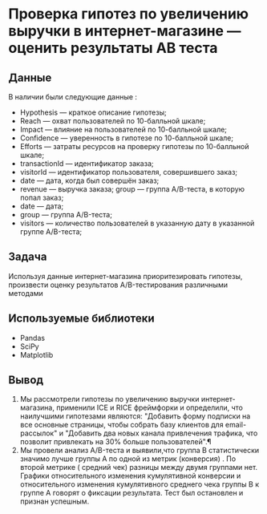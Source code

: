 # Проверка гипотез по увеличению выручки в интернет-магазине — оценить результаты AB теста


## Данные

В наличии были следующие данные :
- Hypothesis — краткое описание гипотезы;
- Reach — охват пользователей по 10-балльной шкале;
- Impact — влияние на пользователей по 10-балльной шкале;
- Confidence — уверенность в гипотезе по 10-балльной шкале;
- Efforts — затраты ресурсов на проверку гипотезы по 10-балльной шкале;
- transactionId — идентификатор заказа;
- visitorId — идентификатор пользователя, совершившего заказ;
- date — дата, когда был совершён заказ;
- revenue — выручка заказа; group — группа A/B-теста, в которую попал заказ; 
- date — дата;
- group — группа A/B-теста; 
- visitors — количество пользователей в указанную дату в указанной группе A/B-теста;

## Задача

Используя данные интернет-магазина приоритезировать гипотезы, произвести оценку результатов A/B-тестирования различными методами

## Используемые библиотеки
- Pandas
- SciPy
- Matplotlib

## Вывод
1) Мы рассмотрели гипотезы по увеличению выручки интернет-магазина, применили ICE и RICE фреймфорки и определили, что наилучшими гипотезами являются: "Добавить форму подписки на все основные страницы, чтобы собрать базу клиентов для email-рассылок" и "Добавить два новых канала привлечения трафика, что позволит привлекать на 30% больше пользователей".¶
2) Мы провели анализ A/B-теста и выявили,что группа B статистически значимо лучше группы A по одной из метрик (конверсия) . По второй метрике ( средний чек) разницы между двумя группами нет. Графики относительного изменения кумулятивной конверсии и относительного изменения кумулятивного среднего чека группы B к группе A говорят о фиксации результата. Тест был остановлен и признан успешным.








